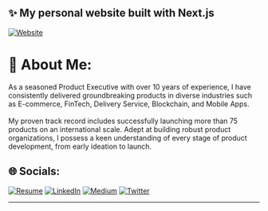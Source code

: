 ## ✨ My personal website built with Next.js
[![Website](https://img.shields.io/badge/my_website-000?style=for-the-badge&logo=ko-fi&logoColor=white)](https://www.alpozkan.info?utm_source=github-info&utm_medium=github-count&utm_campaign=github-readme&utm_id=github) 


# 💫 About Me:
As a seasoned Product Executive with over 10 years of experience, I have consistently delivered groundbreaking products in diverse industries such as E-commerce, FinTech, Delivery Service, Blockchain, and Mobile Apps.<br><br>My proven track record includes successfully launching more than 75 products on an international scale. Adept at building robust product organizations, I possess a keen understanding of every stage of product development, from early ideation to launch.


## 🌐 Socials:
[![Resume](https://img.shields.io/badge/my_resume-000?style=for-the-badge&logo=ko-fi&logoColor=white)](https://bit.ly/Resume-Alp-Ozkan) 
[![LinkedIn](https://img.shields.io/badge/linkedin-0A66C2?style=for-the-badge&logo=linkedin&logoColor=white)](https://linkedin.com/in/alpozkan) 
[![Medium](https://img.shields.io/badge/medium-000?style=for-the-badge&logo=medium&logoColor=white)](https://medium.com/@alpozkanm) 
[![Twitter](https://img.shields.io/badge/twitter-1DA1F2?style=for-the-badge&logo=twitter&logoColor=white)](https://twitter.com/Alpozkanm)

---